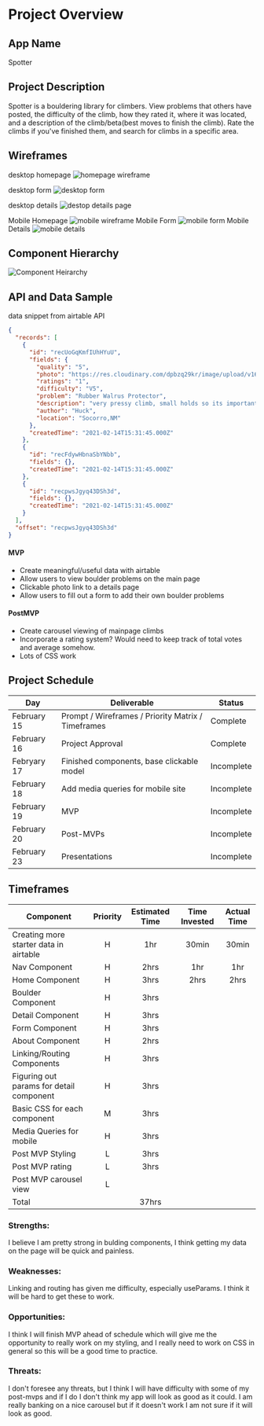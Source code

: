 # Project Overview

## App Name

Spotter

## Project Description

Spotter is a bouldering library for climbers. View problems that others have posted, the difficulty of the climb, how they rated it, where it was located, and a description of the climb/beta(best moves to finish the climb). Rate the climbs if you've finished them, and search for climbs in a specific area.

## Wireframes

desktop homepage
![homepage wireframe](https://res.cloudinary.com/dpbzq29kr/image/upload/c_scale,h_400/v1613336079/Screen_Shot_2021-02-14_at_3.54.15_PM_cifxcr.png)

desktop form
![desktop form](https://res.cloudinary.com/dpbzq29kr/image/upload/c_scale,h_400/v1613492544/Spotter/Screen_Shot_2021-02-16_at_11.22.11_AM_tblmji.png)

desktop details
![destop details page](https://res.cloudinary.com/dpbzq29kr/image/upload/c_scale,h_400/v1613492106/Spotter/Screen_Shot_2021-02-16_at_11.14.34_AM_itymgr.png)

Mobile Homepage
![mobile wireframe](https://res.cloudinary.com/dpbzq29kr/image/upload/c_scale,h_240/v1613431088/Spotter/Screen_Shot_2021-02-15_at_6.12.52_PM_lnolsv.png)
Mobile Form
![mobile form](https://res.cloudinary.com/dpbzq29kr/image/upload/c_scale,h_240/v1613493216/Spotter/Screen_Shot_2021-02-16_at_11.33.22_AM_x7126r.png)
Mobile Details
![mobile details](https://res.cloudinary.com/dpbzq29kr/image/upload/c_scale,h_240/v1613493216/Spotter/Screen_Shot_2021-02-16_at_11.26.11_AM_l2bvxe.png)

## Component Hierarchy

![Component Heirarchy](https://res.cloudinary.com/dpbzq29kr/image/upload/v1613334595/Screen_Shot_2021-02-14_at_3.29.40_PM_dbzoup.png)

## API and Data Sample

data snippet from airtable API

```json
{
  "records": [
    {
      "id": "recUoGqKmfIUhHYuU",
      "fields": {
        "quality": "5",
        "photo": "https://res.cloudinary.com/dpbzq29kr/image/upload/v1613317217/Screenshot_20210214-103820_2_ctmrr7.png",
        "ratings": "1",
        "difficulty": "V5",
        "problem": "Rubber Walrus Protector",
        "description": "very pressy climb, small holds so its important to stay tight to the wall. Make small moves moving up along the arete, keeping body tight.",
        "author": "Huck",
        "location": "Socorro,NM"
      },
      "createdTime": "2021-02-14T15:31:45.000Z"
    },
    {
      "id": "recFdywHbnaSbYNbb",
      "fields": {},
      "createdTime": "2021-02-14T15:31:45.000Z"
    },
    {
      "id": "recpwsJgyq43DSh3d",
      "fields": {},
      "createdTime": "2021-02-14T15:31:45.000Z"
    }
  ],
  "offset": "recpwsJgyq43DSh3d"
}
```

#### MVP

- Create meaningful/useful data with airtable
- Allow users to view boulder problems on the main page
- Clickable photo link to a details page
- Allow users to fill out a form to add their own boulder problems

#### PostMVP

- Create carousel viewing of mainpage climbs
- Incorporate a rating system? Would need to keep track of total votes and average somehow.
- Lots of CSS work

## Project Schedule

| Day         | Deliverable                                        | Status     |
| ----------- | -------------------------------------------------- | ---------- |
| February 15 | Prompt / Wireframes / Priority Matrix / Timeframes | Complete   |
| February 16 | Project Approval                                   | Complete   |
| Febryary 17 | Finished components, base clickable model          | Incomplete |
| February 18 | Add media queries for mobile site                  | Incomplete |
| February 19 | MVP                                                | Incomplete |
| February 20 | Post-MVPs                                          | Incomplete |
| February 23 | Presentations                                      | Incomplete |

## Timeframes

| Component                                | Priority | Estimated Time | Time Invested | Actual Time |
| ---------------------------------------- | :------: | :------------: | :-----------: | :---------: |
| Creating more starter data in airtable   |    H     |      1hr       |     30min     |    30min    |
| Nav Component                            |    H     |      2hrs      |      1hr      |     1hr     |
| Home Component                           |    H     |      3hrs      |     2hrs      |    2hrs     |
| Boulder Component                        |    H     |      3hrs      |               |             |
| Detail Component                         |    H     |      3hrs      |               |             |
| Form Component                           |    H     |      3hrs      |               |             |
| About Component                          |    H     |      2hrs      |               |             |
| Linking/Routing Components               |    H     |      3hrs      |               |             |
| Figuring out params for detail component |    H     |      3hrs      |               |             |
| Basic CSS for each component             |    M     |      3hrs      |               |             |
| Media Queries for mobile                 |    H     |      3hrs      |               |             |
| Post MVP Styling                         |    L     |      3hrs      |               |             |
| Post MVP rating                          |    L     |      3hrs      |               |             |
| Post MVP carousel view                   |    L     |                |               |
| Total                                    |          |     37hrs      |               |             |

### Strengths:

I believe I am pretty strong in bulding components, I think getting my data on the page will be quick and painless.

### Weaknesses:

Linking and routing has given me difficulty, especially useParams. I think it will be hard to get these to work.

### Opportunities:

I think I will finish MVP ahead of schedule which will give me the opportunity to really work on my styling, and I really need to work on CSS in general so this will be a good time to practice.

### Threats:

I don't foresee any threats, but I think I will have difficulty with some of my post-mvps and if I do I don't think my app will look as good as it could. I am really banking on a nice carousel but if it doesn't work I am not sure if it will look as good.
